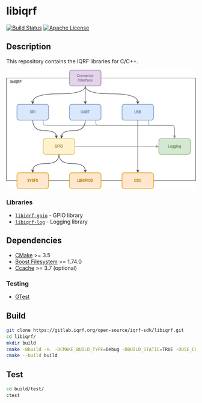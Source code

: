 # libiqrf

[![Build Status](https://gitlab.iqrf.org/open-source/iqrf-sdk/libiqrf/badges/master/pipeline.svg)](https://gitlab.iqrf.org/open-source/iqrf-sdk/libiqrf/pipelines)
[![Apache License](https://img.shields.io/badge/license-APACHE2-blue.svg)](LICENSE)

## Description

This repository contains the IQRF libraries for C/C++.

![Library schematics](images/libiqrf.drawio.png "Library schematics")

### Libraries

- [`libiqrf-gpio`](src/gpio) - GPIO library
- [`libiqrf-log`](src/log) - Logging library

## Dependencies

- [CMake](https://cmake.org/) >= 3.5
- [Boost Filesystem](https://www.boost.org/doc/libs/1_74_0/libs/filesystem/doc/index.htm) >= 1.74.0
- [Ccache](https://ccache.dev/) >= 3.7 (optional)

### Testing
- [GTest](https://google.github.io/googletest/)

## Build

```bash
git clone https://gitlab.iqrf.org/open-source/iqrf-sdk/libiqrf.git
cd libiqrf/
mkdir build
cmake -Bbuild -H. -DCMAKE_BUILD_TYPE=Debug -DBUILD_STATIC=TRUE -DUSE_CCACHE=TRUE
cmake --build build
```

## Test

```bash
cd build/test/
ctest
```

